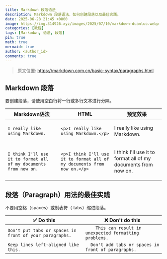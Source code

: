 ```yaml
---
title: Markdown 段落语法
description: Markdown 段落语法，如何创建段落以及最佳实践。
date: 2025-06-28 21:45 +0800
image: https://img.314926.xyz/images/2025/07/10/markdown-duanluo.webp
categories: [教程]
tags: [Markodwn, 语法, 段落]
pin: true
math: true
mermaid: true
author: <author_id> 
comments: true
---
```


> 原文位置: https://markdown.com.cn/basic-syntax/paragraphs.html

## Markdown 段落
要创建段落，请使用空白行将一行或多行文本进行分隔。

|Markdown语法|HTML|预览效果|
|---|---|---|
|`I really like using Markdown.`|`<p>I really like using Markdown.</p>`|<p>I really like using Markdown.</p>|
|`I think I'll use it to format all of my documents from now on.`|`<p>I think I'll use it to format all of my documents from now on.</p>`|<p>I think I'll use it to format all of my documents from now on.</p>|

## 段落（Paragraph）用法的最佳实践
不要用空格（spaces）或制表符（ tabs）缩进段落。

|✅  Do this|❌  Don't do this|
|---|---|
|`Don't put tabs or spaces in front of your paragraphs.`|`    This can result in unexpected formatting problems.`|
|`Keep lines left-aligned like this.`|`  Don't add tabs or spaces in front of paragraphs.`|
